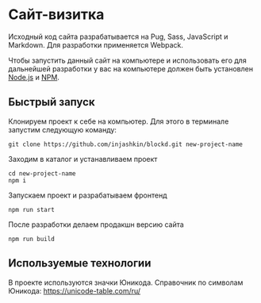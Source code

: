 # Сайт-визитка

Исходный код сайта разрабатывается на Pug, Sass, JavaScript и Markdown. Для разработки применяется Webpack.

Чтобы запустить данный сайт на компьютере и использовать его для дальнейшей разработки у вас на компьютере должен быть установлен [Node.js](https://nodejs.org/) и [NPM](https://npmjs.com/).

## Быстрый запуск

Клонируем проект к себе на компьютер. Для этого в терминале запустим следующую команду:

```shell
git clone https://github.com/injashkin/blockd.git new-project-name
```

Заходим в каталог и устанавливаем проект

```shell
cd new-project-name
npm i
```

Запускаем проект и разрабатываем фронтенд

```shell
npm run start
```

После разработки делаем продакшн версию сайта

```shell
npm run build
```

## Используемые технологии

В проекте используются значки Юникода. Справочник по символам Юникода: https://unicode-table.com/ru/

